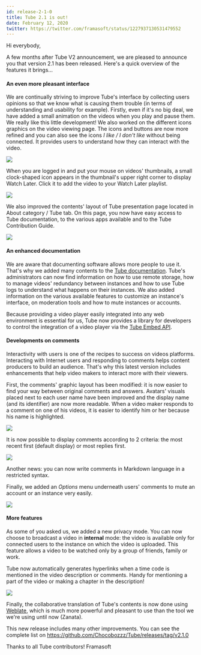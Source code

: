 ```yaml
---
id: release-2-1-0
title: Tube 2.1 is out!
date: February 12, 2020
twitter: https://twitter.com/framasoft/status/1227937130531479552
---
```


Hi everybody,

A few months after Tube V2 announcement, we are pleased to announce you that version 2.1 has been released. Here's a quick overview of the features it brings…

#### An even more pleasant interface

We are continually striving to improve Tube's interface by collecting users opinions so that we know what is causing them trouble (in terms of understanding and usability for example). Firstly, even if it's no big deal, we have added a small animation on the videos when you play and pause them. We really like this little development! We also worked on the different icons graphics on the video viewing page. The icons and buttons are now more refined and you can also see the icons _I like / I don't like_ without being connected. It provides users to understand how they can interact with the video.

![](/img/news/release-2.1/en/icons-ui.png)

When you are logged in and put your mouse on videos' thumbnails, a small clock-shaped icon appears in the thumbnail's upper right corner to display Watch Later. Click it to add the video to your Watch Later playlist.

![](/img/news/release-2.1/en/watch-later.png)

We also improved the contents' layout of Tube presentation page located in About category / Tube tab. On this page, you now have easy access to Tube documentation, to the various apps available and to the Tube Contribution Guide.

![](/img/news/release-2.1/en/about.png)

#### An enhanced documentation

We are aware that documenting software allows more people to use it. That's why we added many contents to the [Tube documentation](https://tube.docs.imzqqq.top). Tube's administrators can now find information on how to use remote storage, how to manage videos' redundancy between instances and how to use Tube logs to understand what happens on their instances. We also added information on the various available features to customize an instance's interface, on moderation tools and how to mute instances or accounts.

Because providing a video player easily integrated into any web environment is essential for us, Tube now provides a library for developers to control the integration of a video player via the [Tube Embed API](https://tube.docs.imzqqq.top/#/api-embed-player).

#### Developments on comments

Interactivity with users is one of the recipes to success on videos platforms. Interacting with Internet users and responding to comments helps content producers to build an audience. That's why this latest version includes enhancements that help video makers to interact more with their viewers.

First, the comments' graphic layout has been modified: it is now easier to find your way between original comments and answers. Avatars' visuals placed next to each user name have been improved and the display name (and its identifier) are now more readable. When a video maker responds to a comment on one of his videos, it is easier to identify him or her because his name is highlighted.

![](/img/news/release-2.1/en/comments-ui.png)

It is now possible to display comments according to 2 criteria: the most recent first (default display) or most replies first.

![](/img/news/release-2.1/en/comments-sort.png)

Another news: you can now write comments in Markdown language in a restricted syntax.

Finally, we added an <em>Options</em> menu underneath users' comments to mute an account or an instance very easily.

![](/img/news/release-2.1/en/comments-options.png)

#### More features

As some of you asked us, we added a new privacy mode. You can now choose to broadcast a video in __internal__ mode: the video is available only for connected users to the instance on which the video is uploaded. This feature allows a video to be watched only by a group of friends, family or work.

Tube now automatically generates hyperlinks when a time code is mentioned in the video description or comments. Handy for mentioning a part of the video or making a chapter in the description!

![](/img/news/release-2.1/en/timecode.png)

Finally, the collaborative translation of Tube's contents is now done using <a href="https://weblate.framasoft.org/projects/tube/" target="_blank" rel="noreferrer noopener">Weblate</a>, which is much more powerful and pleasant to use than the tool we we're using until now (Zanata).

This new release includes many other improvements. You can see the complete list on <a href="https://github.com/Chocobozzz/Tube/releases/tag/v2.1.0" target="_blank" rel="noopener noreferrer">https://github.com/Chocobozzz/Tube/releases/tag/v2.1.0</a>

Thanks to all Tube contributors!
Framasoft
